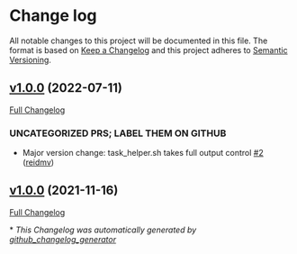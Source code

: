 # Change log

All notable changes to this project will be documented in this file. The format is based on [Keep a Changelog](http://keepachangelog.com/en/1.0.0/) and this project adheres to [Semantic Versioning](http://semver.org).

## [v1.0.0](https://github.com/puppetlabs/puppetlabs-bash_task_helper/tree/v1.0.0) (2022-07-11)

[Full Changelog](https://github.com/puppetlabs/puppetlabs-bash_task_helper/compare/v1.0.0...v1.0.0)

### UNCATEGORIZED PRS; LABEL THEM ON GITHUB

- Major version change: task\_helper.sh takes full output control [\#2](https://github.com/puppetlabs/puppetlabs-bash_task_helper/pull/2) ([reidmv](https://github.com/reidmv))

## [v1.0.0](https://github.com/puppetlabs/puppetlabs-bash_task_helper/tree/v1.0.0) (2021-11-16)

[Full Changelog](https://github.com/puppetlabs/puppetlabs-bash_task_helper/compare/8c647de426ab60f56f27cfb40d52520b2bb3959a...v1.0.0)



\* *This Changelog was automatically generated by [github_changelog_generator](https://github.com/github-changelog-generator/github-changelog-generator)*
